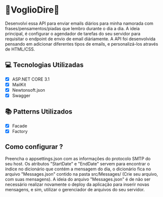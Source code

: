 # 📧VoglioDire📧
Desenvolvi essa API para enviar emails diários para minha namorada com frases/pensamentos/piadas que lembro durante o dia a dia. A ideia principal, 
é configurar o agendador de tarefas do seu servidor para requisitar o endpoint
de envio de email diáriamente. A API foi desenvolvida pensando em adicionar diferentes tipos de emails, e personalizá-los através de HTML/CSS.

## 💻 Tecnologias Utilizadas
- [X] ASP.NET CORE 3.1
- [X] MailKit
- [X] Newtonsoft.json
- [X] Swagger
## 📚 Patterns Utilizados
- [X] Facade
- [X] Factory

## Como configurar ?
Preencha o appsettings.json com as informações do protocolo SMTP do seu host. Os atributos "StartDate" e "EndDate" servem para encontrar o índice no dicionário que contém
a mensagem do dia, o dicionário fica no arquivo "Messages.json" contido na pasta src/Messages/ (Crie seu arquivo, com suas mensagens). A ideia do arquivo "Messages.json" é de não ser necessário realizar novamente o deploy da aplicação para
inserir novas mensagens, e sim, utilizar o gerenciador de arquivos do seu servidor. 
